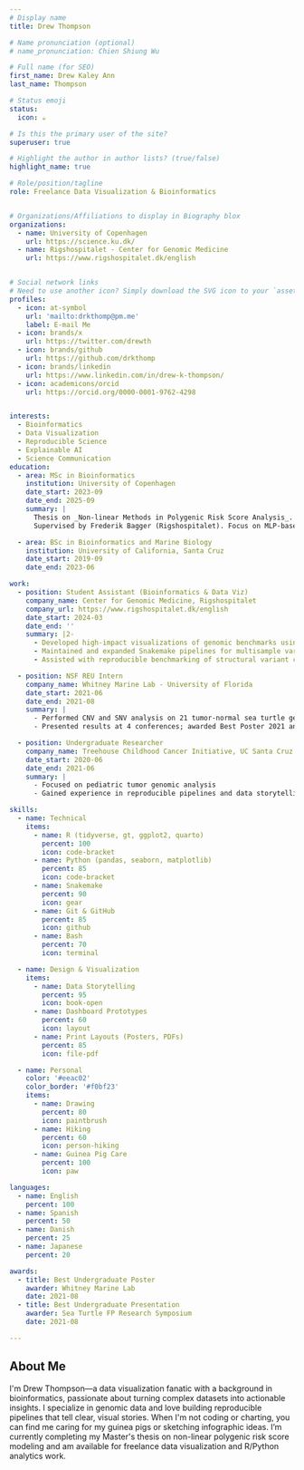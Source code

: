 ```yaml
---
# Display name
title: Drew Thompson

# Name pronunciation (optional)
# name_pronunciation: Chien Shiung Wu

# Full name (for SEO)
first_name: Drew Kaley Ann
last_name: Thompson

# Status emoji
status:
  icon: ☕️

# Is this the primary user of the site?
superuser: true

# Highlight the author in author lists? (true/false)
highlight_name: true

# Role/position/tagline
role: Freelance Data Visualization & Bioinformatics


# Organizations/Affiliations to display in Biography blox
organizations:
  - name: University of Copenhagen
    url: https://science.ku.dk/
  - name: Rigshospitalet - Center for Genomic Medicine
    url: https://www.rigshospitalet.dk/english


# Social network links
# Need to use another icon? Simply download the SVG icon to your `assets/media/icons/` folder.
profiles:
  - icon: at-symbol
    url: 'mailto:drkthomp@pm.me'
    label: E-mail Me
  - icon: brands/x
    url: https://twitter.com/drewth
  - icon: brands/github
    url: https://github.com/drkthomp
  - icon: brands/linkedin
    url: https://www.linkedin.com/in/drew-k-thompson/
  - icon: academicons/orcid
    url: https://orcid.org/0000-0001-9762-4298


interests:
  - Bioinformatics
  - Data Visualization
  - Reproducible Science
  - Explainable AI
  - Science Communication
education:
  - area: MSc in Bioinformatics
    institution: University of Copenhagen
    date_start: 2023-09
    date_end: 2025-09
    summary: |
      Thesis on _Non-linear Methods in Polygenic Risk Score Analysis_.
      Supervised by Frederik Bagger (Rigshospitalet). Focus on MLP-based explainable models and Snakemake-based reproducibility.

  - area: BSc in Bioinformatics and Marine Biology
    institution: University of California, Santa Cruz
    date_start: 2019-09
    date_end: 2023-06

work:
  - position: Student Assistant (Bioinformatics & Data Viz)
    company_name: Center for Genomic Medicine, Rigshospitalet
    company_url: https://www.rigshospitalet.dk/english
    date_start: 2024-03
    date_end: ''
    summary: |2-
      - Developed high-impact visualizations of genomic benchmarks using `ggplot2`, `gt`, and `patchwork`
      - Maintained and expanded Snakemake pipelines for multisample variant calling and consistency scoring
      - Assisted with reproducible benchmarking of structural variant callers

  - position: NSF REU Intern
    company_name: Whitney Marine Lab - University of Florida
    date_start: 2021-06
    date_end: 2021-08
    summary: |
      - Performed CNV and SNV analysis on 21 tumor-normal sea turtle genome pairs using `R`, CLI, and Illumina NovaSeq data
      - Presented results at 4 conferences; awarded Best Poster 2021 and Best Undergrad Presentation

  - position: Undergraduate Researcher
    company_name: Treehouse Childhood Cancer Initiative, UC Santa Cruz Genomics Institute
    date_start: 2020-06
    date_end: 2021-06
    summary: |
      - Focused on pediatric tumor genomic analysis
      - Gained experience in reproducible pipelines and data storytelling

skills:
  - name: Technical
    items:
      - name: R (tidyverse, gt, ggplot2, quarto)
        percent: 100
        icon: code-bracket
      - name: Python (pandas, seaborn, matplotlib)
        percent: 85
        icon: code-bracket
      - name: Snakemake
        percent: 90
        icon: gear
      - name: Git & GitHub
        percent: 85
        icon: github
      - name: Bash
        percent: 70
        icon: terminal

  - name: Design & Visualization
    items:
      - name: Data Storytelling
        percent: 95
        icon: book-open
      - name: Dashboard Prototypes
        percent: 60
        icon: layout
      - name: Print Layouts (Posters, PDFs)
        percent: 85
        icon: file-pdf

  - name: Personal
    color: '#eeac02'
    color_border: '#f0bf23'
    items:
      - name: Drawing
        percent: 80
        icon: paintbrush
      - name: Hiking
        percent: 60
        icon: person-hiking
      - name: Guinea Pig Care
        percent: 100
        icon: paw

languages:
  - name: English
    percent: 100
  - name: Spanish
    percent: 50
  - name: Danish
    percent: 25
  - name: Japanese
    percent: 20

awards:
  - title: Best Undergraduate Poster
    awarder: Whitney Marine Lab
    date: 2021-08
  - title: Best Undergraduate Presentation
    awarder: Sea Turtle FP Research Symposium
    date: 2021-08

---
```


## About Me

I'm Drew Thompson—a data visualization fanatic with a background in bioinformatics, passionate about turning complex datasets into actionable insights. I specialize in genomic data and love building reproducible pipelines that tell clear, visual stories. When I'm not coding or charting, you can find me caring for my guinea pigs or sketching infographic ideas. I’m currently completing my Master's thesis on non-linear polygenic risk score modeling and am available for freelance data visualization and R/Python analytics work.
